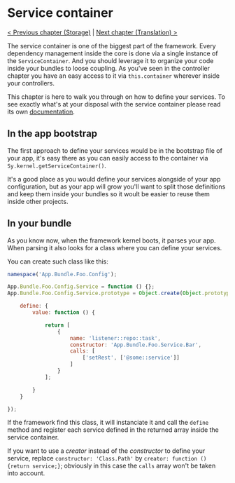 # Service container

[< Previous chapter (Storage)](storage.md) | [Next chapter (Translation) >](translation.md)

The service container is one of the biggest part of the framework. Every dependency management inside the core is done via a single instance of the `ServiceContainer`. And you should leverage it to organize your code inside your bundles to loose coupling. As you've seen in the controller chapter you have an easy access to it via `this.container` wherever inside your controllers.

This chapter is here to walk you through on how to define your services. To see exactly what's at your disposal with the service container please read its own [documentation](../Service-container.md).

## In the app bootstrap

The first approach to define your services would be in the bootstrap file of your app, it's easy there as you can easily access to the container via `Sy.kernel.getServiceContainer()`.

It's a good place as you would define your services alongside of your app configuration, but as your app will grow you'll want to split those definitions and keep them inside your bundles so it woult be easier to reuse them inside other projects.

## In your bundle

As you know now, when the framework kernel boots, it parses your app. When parsing it also looks for a class where you can define your services.

You can create such class like this:
```js
namespace('App.Bundle.Foo.Config');

App.Bundle.Foo.Config.Service = function () {};
App.Bundle.Foo.Config.Service.prototype = Object.create(Object.prototype, {

    define: {
        value: function () {

            return [
                {
                    name: 'listener::repo::task',
                    constructor: 'App.Bundle.Foo.Service.Bar',
                    calls: [
                        ['setRest', ['@some::service']]
                    ]
                }
            ];

        }
    }

});
```
If the framework find this class, it will instanciate it and call the `define` method and register each service defined in the returned array inside the service container.

If you want to use a *creator* instead of the *constructor* to define your service, replace `constructor: 'Class.Path'` by `creator: function () {return service;}`; obviously in this case the `calls` array won't be taken into account.